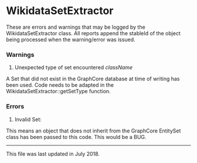 
# WikidataSetExtractor #

These are errors and warnings that may be logged by the WikidataSetExtractor class.
All reports append the stableId of the object being processed when the warning/error was issued.
 
### Warnings

1. Unexpected type of set encountered *className* 

A Set that did not exist in the GraphCore database  at time of writing has been used. Code needs to be adapted in the WikidataSetExtractor::getSetType function.


### Errors

1. Invalid Set: 

This means an object that does not inherit from the GraphCore EntitySet class has been passed to this code. This would be a BUG.


-----
This file was last updated in July 2018. 